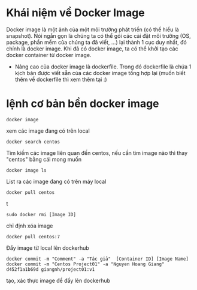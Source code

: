# Khái niệm về Docker Image
Docker image là một ảnh của một môi trường phát triển (có thể hiểu là snapshot). Nói ngắn gọn là chúng ta có thể gói các cài đặt môi trường (OS, package, phần mềm của chúng ta đã viết, …) lại thành 1 cục duy nhất, đó chính là docker image. Khi đã có docker image, ta có thể khởi tạo các docker container từ docker image.

* Nâng cao của docker image là dockerfile. Trong đó dockerfile là chứa 1 kịch bản được viết sẵn của các docker image tổng hợp lại (muốn biết thêm về dockerfile thì xem thêm tại :) 

# lệnh cơ bản bền docker image
```
docker image
```
xem các image đang có trên local

```
docker search centos
```
Tìm kiếm các image liên quan đến centos, nếu cần tìm image nào thì thay "centos" bằng cái mong muốn

```
docker image ls
```
List ra các image đang có trên máy local

```
docker pull centos
```
t
```
sudo docker rmi [Image ID]
```
chỉ định xóa image
```
docker pull centos:7
```
Đẩy image từ local lên dockerhub
```
docker commit -m "Comment" -a "Tác giả"  [Container ID] [Image Name]
docker commit -m "Centos Project01" -a "Nguyen Hoang Giang" d452f1a1b69d giangnh/project01:v1
```
tạo, xác thực image để đẩy lên dockerhub
